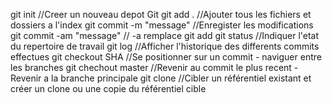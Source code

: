 git init //Creer un nouveau depot Git
git add . //Ajouter tous les fichiers et dossiers a l'index
git commit -m "message" //Enregister les modifications
git commit -am "message" // -a remplace git add
git status //Indiquer l'etat du repertoire de travail
git log //Afficher l'historique des differents commits effectues
git checkout SHA //Se positionner sur un commit - naviguer entre les branches
git chechout master //Revenir au commit le plus recent - Revenir a la branche principale
git clone <lien> //Cibler un référentiel existant et créer un clone ou une copie du référentiel cible
